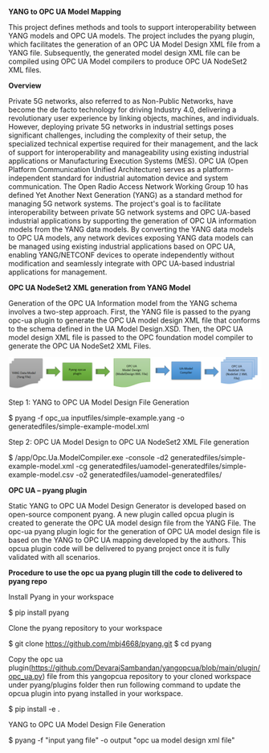 ﻿**YANG to OPC UA Model Mapping**

This project defines methods and tools to support interoperability between YANG models and OPC UA models. The project includes the pyang plugin, which facilitates the generation of an OPC UA Model Design XML file from a YANG file. Subsequently, the generated model design XML file can be compiled using OPC UA Model compilers to produce OPC UA NodeSet2 XML files.

**Overview** 

Private 5G networks, also referred to as Non-Public Networks, have become the de facto technology for driving Industry 4.0, delivering a revolutionary user experience by linking objects, machines, and individuals. However, deploying private 5G networks in industrial settings poses significant challenges, including the complexity of their setup, the specialized technical expertise required for their management, and the lack of support for interoperability and manageability using existing industrial applications or Manufacturing Execution Systems (MES). OPC UA (Open Platform Communication Unified Architecture) serves as a platform-independent standard for industrial automation device and system communication. The Open Radio Access Network Working Group 10 has defined Yet Another Next Generation (YANG) as a standard method for managing 5G network systems. The project's goal is to facilitate interoperability between private 5G network systems and OPC UA-based industrial applications by supporting the generation of OPC UA information models from the YANG data models. By converting the YANG data models to OPC UA models, any network devices exposing YANG data models can be managed using existing industrial applications based on OPC UA, enabling YANG/NETCONF devices to operate independently without modification and seamlessly integrate with OPC UA-based industrial applications for management.

**OPC UA NodeSet2 XML generation from YANG Model**

Generation of the OPC UA Information model from the YANG schema involves a two-step approach. First, the YANG file is passed to the pyang opc-ua plugin to generate the OPC UA model design XML file that conforms to the schema defined in the UA Model Design.XSD. Then, the OPC UA model design XML file is passed to the OPC foundation model compiler to generate the OPC UA NodeSet2 XML Files.

![](images/yangopcua.001.png) 

Step 1: YANG to OPC UA Model Design File Generation

 $ pyang -f opc_ua inputfiles/simple-example.yang -o generatedfiles/simple-example-model.xml


Step 2: OPC UA Model Design to OPC UA NodeSet2 XML File generation


 $ /app/Opc.Ua.ModelCompiler.exe -console -d2 generatedfiles/simple-example-model.xml -cg generatedfiles/uamodel-generatedfiles/simple-example-model.csv -o2 generatedfiles/uamodel-generatedfiles/


**OPC UA – pyang plugin**

Static YANG to OPC UA Model Design Generator is developed based on open-source component pyang. A new plugin called opcua plugin is created to generate the OPC UA model design file from the YANG File. The opc-ua pyang plugin logic for the generation of OPC UA model design file is based on the YANG to OPC UA mapping developed by the authors. This opcua plugin code will be delivered to pyang project once it is fully validated with all scenarios.

**Procedure to use the opc ua pyang plugin till the code to delivered to pyang repo**

Install Pyang in your workspace

   $ pip install pyang

Clone the pyang repository to your workspace 

  $ git clone https://github.com/mbj4668/pyang.git
  $ cd pyang
  
Copy the opc ua plugin(https://github.com/DevarajSambandan/yangopcua/blob/main/plugin/opc_ua.py) file from this yangopcua repository  to your cloned workspace under pyang/plugins folder then run following command to update the opcua plugin into pyang installed in your workspace. 
  
  $ pip install -e .
  
YANG to OPC UA Model Design File Generation

 $ pyang -f "input yang file" -o output "opc ua model design xml file"


